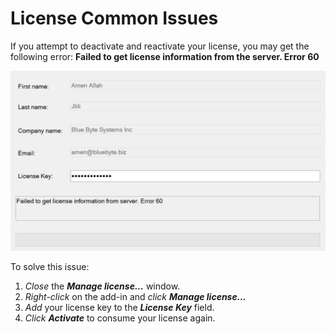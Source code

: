 # License Common Issues 

If you attempt to deactivate and reactivate your license, you may get the following error: **Failed to get license information from the server. Error 60**

<p align="center">
  <img src="../images/pdmconverttaskextendederror60.png" alt="Error 60" width="800">
</p>

To solve this issue:
1. *Close* the ***Manage license...*** window.
2. *Right-click* on the add-in and *click* ***Manage license...***
3. *Add* your license key to the ***License Key*** field.
4. *Click* ***Activate*** to consume your license again. 